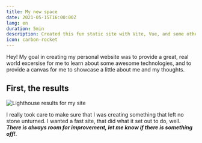 ```yaml
---
title: My new space
date: 2021-05-15T16:00:00Z
lang: en
duration: 5min
description: Created this fun static site with Vite, Vue, and some other fun stuff. Hope you enjoy!
icon: carbon-rocket
---
```

Hey! My goal in creating my personal website was to provide a great, real world excersise for me to learn about some awesome technologies, and to provide a canvas for me to showcase a little about me and my thoughts.

## First, the results

![Lighthouse results for my site](/lighthouse.png "Lighthouse results for my site")

I really took care to make sure that I was creating something that left no stone unturned. I wanted a fast site, that did what it set out to do, well. _**There is always room for improvement, let me know if there is something off!**_.